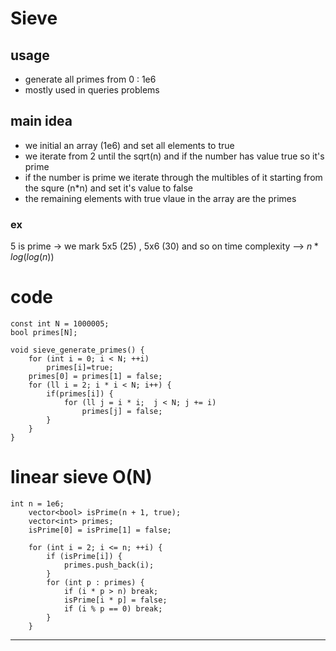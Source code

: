 # Sieve
## usage 
- generate all primes from 0 : 1e6
- mostly used in queries problems
## main idea
- we initial an array (1e6) and set all elements to true
- we iterate from 2 until the sqrt(n) and if the number has value true so it's prime
- if the number is prime we iterate through the multibles of it starting from the squre (n*n) and set it's value to false
- the remaining elements with true vlaue in the array are the primes 

### ex
5 is prime -> we mark 5x5 (25) , 5x6 (30) and so on
time complexity -->   $n*log(log(n))$
# code
```
const int N = 1000005;
bool primes[N];

void sieve_generate_primes() {
    for (int i = 0; i < N; ++i)
        primes[i]=true;
    primes[0] = primes[1] = false;
    for (ll i = 2; i * i < N; i++) {
        if(primes[i]) {
            for (ll j = i * i;  j < N; j += i)
                primes[j] = false;
        }
    }
}
```

# linear sieve O(N)
```
int n = 1e6;
    vector<bool> isPrime(n + 1, true);
    vector<int> primes;
    isPrime[0] = isPrime[1] = false;

    for (int i = 2; i <= n; ++i) {
        if (isPrime[i]) {
            primes.push_back(i);
        }
        for (int p : primes) {
            if (i * p > n) break;
            isPrime[i * p] = false;
            if (i % p == 0) break;
        }
    }
```

---
